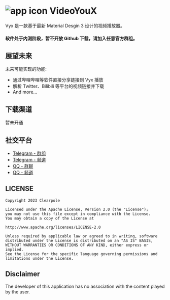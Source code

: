 # ![app icon](https://img-blog.csdnimg.cn/651abd8e43fb44a49c1182c301272306.png) VideoYouX
Vyx 是一款基于最新 Material Desgin 3 设计的视频播放器。


#### 软件处于内测阶段，暂不开放 Github 下载，请加入任意官方群组。


## 展望未来

未来可能实现的功能:
* 通过哔哩哔哩等软件直接分享链接到 Vyx 播放
* 解析 Twitter、Bilibili 等平台的视频链接并下载
* And more...

## 下载渠道
暂未开通

## 社交平台
* [Telegram - 群组](https://t.me/VyxChatting)
* [Telegram - 频道](https://t.me/VyxNotice)
* [QQ - 群聊](https://jq.qq.com/?_wv=1027&k=CQNXdhzt)
* [QQ - 频道](https://pd.qq.com/s/h08xr8p7o)

## LICENSE
    Copyright 2023 Clearpole

    Licensed under the Apache License, Version 2.0 (the "License");
    you may not use this file except in compliance with the License.
    You may obtain a copy of the License at

    http://www.apache.org/licenses/LICENSE-2.0

    Unless required by applicable law or agreed to in writing, software
    distributed under the License is distributed on an "AS IS" BASIS,
    WITHOUT WARRANTIES OR CONDITIONS OF ANY KIND, either express or implied.
    See the License for the specific language governing permissions and
    limitations under the License.

## Disclaimer
The developer of this application has no association with the content played by the user.
